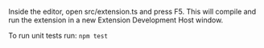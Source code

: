 Inside the editor, open src/extension.ts and press F5. This will compile and run the extension in a new Extension Development Host window.

To run unit tests run: `npm test`

